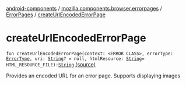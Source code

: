 [android-components](../../index.md) / [mozilla.components.browser.errorpages](../index.md) / [ErrorPages](index.md) / [createUrlEncodedErrorPage](./create-url-encoded-error-page.md)

# createUrlEncodedErrorPage

`fun createUrlEncodedErrorPage(context: <ERROR CLASS>, errorType: `[`ErrorType`](../-error-type/index.md)`, uri: `[`String`](https://kotlinlang.org/api/latest/jvm/stdlib/kotlin/-string/index.html)`? = null, htmlResource: `[`String`](https://kotlinlang.org/api/latest/jvm/stdlib/kotlin/-string/index.html)` = HTML_RESOURCE_FILE): `[`String`](https://kotlinlang.org/api/latest/jvm/stdlib/kotlin/-string/index.html) [(source)](https://github.com/mozilla-mobile/android-components/blob/master/components/browser/errorpages/src/main/java/mozilla/components/browser/errorpages/ErrorPages.kt#L69)

Provides an encoded URL for an error page. Supports displaying images

